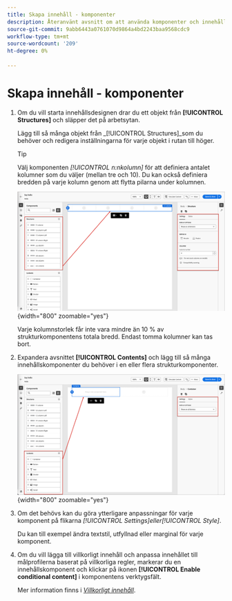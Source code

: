 ```yaml
---
title: Skapa innehåll - komponenter
description: Återanvänt avsnitt om att använda komponenter och innehållselement för innehållsutveckling
source-git-commit: 9abb6443a0761070d9864a4bd2243baa9568cdc9
workflow-type: tm+mt
source-wordcount: '209'
ht-degree: 0%

---
```


# Skapa innehåll - komponenter

1. Om du vill starta innehållsdesignen drar du ett objekt från **[!UICONTROL Structures]** och släpper det på arbetsytan.

   Lägg till så många objekt från _[!UICONTROL Structures]_som du behöver och redigera inställningarna för varje objekt i rutan till höger.

   >[!TIP]
   >
   >Välj komponenten _[!UICONTROL n:nkolumn]_ för att definiera antalet kolumner som du väljer (mellan tre och 10). Du kan också definiera bredden på varje kolumn genom att flytta pilarna under kolumnen.

   ![Dra en struktur till arbetsytan och justera inställningarna](../assets/content-design-shared/content-design-add-structure.png){width="800" zoomable="yes"}

   Varje kolumnstorlek får inte vara mindre än 10 % av strukturkomponentens totala bredd. Endast tomma kolumner kan tas bort.

1. Expandera avsnittet **[!UICONTROL Contents]** och lägg till så många innehållskomponenter du behöver i en eller flera strukturkomponenter.

   ![Dra ett innehållselement till arbetsytan och justera inställningarna](../assets/content-design-shared/content-design-add-content.png){width="800" zoomable="yes"}
   <!--
   reference to the contents elements when we have a completed reference for each.--->

1. Om det behövs kan du göra ytterligare anpassningar för varje komponent på flikarna _[!UICONTROL Settings]_eller_[!UICONTROL Style]_.

   Du kan till exempel ändra textstil, utfyllnad eller marginal för varje komponent.

1. Om du vill lägga till villkorligt innehåll och anpassa innehållet till målprofilerna baserat på villkorliga regler, markerar du en innehållskomponent och klickar på ikonen **[!UICONTROL Enable conditional content]** i komponentens verktygsfält.

   Mer information finns i [_Villkorligt innehåll_](../user/content/conditional-content.md).
